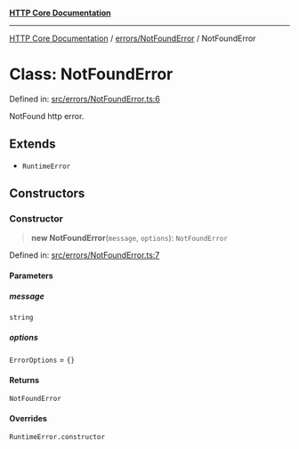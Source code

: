 [**HTTP Core Documentation**](../../../README.md)

***

[HTTP Core Documentation](../../../README.md) / [errors/NotFoundError](../README.md) / NotFoundError

# Class: NotFoundError

Defined in: [src/errors/NotFoundError.ts:6](https://github.com/stonemjs/http-core/blob/0d24f1311c8ffc69c0f21ab48badb00539c57ea4/src/errors/NotFoundError.ts#L6)

NotFound http error.

## Extends

- `RuntimeError`

## Constructors

### Constructor

> **new NotFoundError**(`message`, `options`): `NotFoundError`

Defined in: [src/errors/NotFoundError.ts:7](https://github.com/stonemjs/http-core/blob/0d24f1311c8ffc69c0f21ab48badb00539c57ea4/src/errors/NotFoundError.ts#L7)

#### Parameters

##### message

`string`

##### options

`ErrorOptions` = `{}`

#### Returns

`NotFoundError`

#### Overrides

`RuntimeError.constructor`
